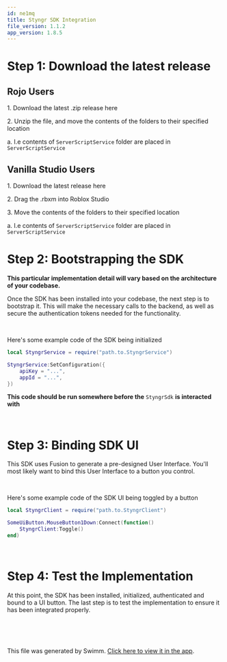 ```yaml
---
id: ne1mq
title: Styngr SDK Integration
file_version: 1.1.2
app_version: 1.8.5
---
```


# Step 1: Download the latest release

## Rojo Users

1\. Download the latest .zip release here

2\. Unzip the file, and move the contents of the folders to their specified location

a. I.e contents of `ServerScriptService` folder are placed in `ServerScriptService`

## Vanilla Studio Users

1\. Download the latest release here

2\. Drag the .rbxm into Roblox Studio

3\. Move the contents of the folders to their specified location

a. I.e contents of `ServerScriptService` folder are placed in `ServerScriptService`

# Step 2: Bootstrapping the SDK

**This particular implementation detail will vary based on the architecture of your codebase.**

Once the SDK has been installed into your codebase, the next step is to bootstrap it. This will make the necessary calls to the backend, as well as secure the authentication tokens needed for the functionality.

<br/>

Here's some example code of the SDK being initialized

```lua
local StyngrService = require("path.to.StyngrService")

StyngrService:SetConfiguration({
	apiKey = "...",
	appId = "...",
})
```

**This code should be run somewhere before the** `StyngrSdk` **is interacted with**

<br/>

# Step 3: Binding SDK UI

This SDK uses Fusion to generate a pre-designed User Interface. You'll most likely want to bind this User Interface to a button you control.

<br/>

Here's some example code of the SDK UI being toggled by a button

```lua
local StyngrClient = require("path.to.StyngrClient")

SomeUiButton.MouseButton1Down:Connect(function()
	StyngrClient:Toggle()
end)
```

<br/>

# Step 4: Test the Implementation

At this point, the SDK has been installed, initialized, authenticated and bound to a UI button. The last step is to test the implementation to ensure it has been integrated properly.

<br/>

<br/>

<br/>

This file was generated by Swimm. [Click here to view it in the app](https://app.swimm.io/repos/Z2l0aHViJTNBJTNBU3R5bmdyU2RrJTNBJTNBU3VwZXJzb2NpYWw=/docs/ne1mq).
